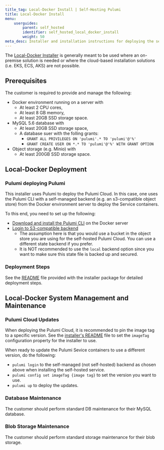 ```yaml
---
title_tag: Local-Docker Install | Self-Hosting Pulumi
title: Local-Docker Install
menu:
    userguides:
        parent: self_hosted
        identifier: self_hosted_local_docker_install
        weight: 50
meta_desc: Installer and installation instructions for deploying the self-hosted Pulumi Cloud in docker.
---
```


The [Local-Docker Installer](https://github.com/pulumi/pulumi-self-hosted-installers/tree/master/local-docker) is generally meant to be used where an on-premise solution is needed or where the cloud-based installation solutions (i.e. EKS, ECS, AKS) are not possible.

## Prerequisites

The customer is required to provide and manage the following:

* Docker environment running on a server with
  * At least 2 CPU cores,
  * At least 8 GB memory,
  * At least 20GB SSD storage space.
* MySQL 5.6 database with
  * At least 20GB SSD storage space,
  * A database suer with the folling grants:
    * `GRANT ALL PRIVILEGES ON 'pulumi'.* TO 'pulumi'@'%'`
    * `GRANT CREATE USER ON *.* TO 'pulumi'@'%' WITH GRANT OPTION`
* Object storage (e.g. Minio) with
  * At least 200GB SSD storage space.

## Local-Docker Deployment

### Pulumi deploying Pulumi

This installer uses Pulumi to deploy the Pulumi Cloud. In this case, one uses the Pulumi CLI with a self-managed backend (e.g. an s3-compatible object store) from the Docker environment server to deploy the Service containers.

To this end, you need to set up the following:

* [Download and install the Pulumi CLI](/docs/get-started/install/) on the Docker server
* [Login to S3-compatible backend](/docs/intro/concepts/state#aws-s3)
  * The assumption here is that you would use a bucket in the object store you are using for the self-hosted Pulumi Cloud. You can use a different state backend if you prefer.
  * It is NOT recommended to use the `local` backend option since you want to make sure this state file is backed up and secured.

### Deployment Steps

See the [README](https://github.com/pulumi/pulumi-self-hosted-installers/tree/master/local-docker/README.md) file provided with the installer package for detailed deployment steps.

## Local-Docker System Management and Maintenance

### Pulumi Cloud Updates

When deploying the Pulumi Cloud, it is recommended to pin the image tag to a specific version. See the [installer's README](https://github.com/pulumi/pulumi-self-hosted-installers/tree/master/local-docker/README.md) file to set the `imageTag` configuration property for the installer to use.

When ready to update the Pulumi Sevice containers to use a different version, do the following:

* `pulumi login` to the self-managed (not self-hosted) backend as chosen above when installing the self-hosted service.
* `pulumi config set imageTag {image tag}` to set the version you want to use.
* `pulumi up` to deploy the updates.

### Database Maintenance

The customer should perform standard DB maintenance for their MySQL database.

### Blob Storage Maintenance

The customer should perform standard storage maintenance for their blob storage.
